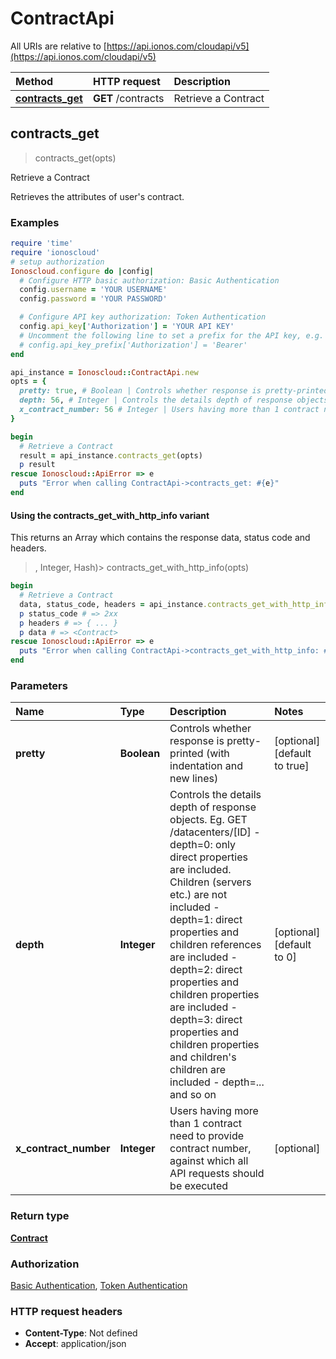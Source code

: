 # ContractApi

All URIs are relative to [https://api.ionos.com/cloudapi/v5](https://api.ionos.com/cloudapi/v5)

| Method | HTTP request | Description |
| :--- | :--- | :--- |
| [**contracts\_get**](contractapi.md#contracts_get) | **GET** /contracts | Retrieve a Contract |

## contracts\_get

> contracts\_get\(opts\)

Retrieve a Contract

Retrieves the attributes of user's contract.

### Examples

```ruby
require 'time'
require 'ionoscloud'
# setup authorization
Ionoscloud.configure do |config|
  # Configure HTTP basic authorization: Basic Authentication
  config.username = 'YOUR USERNAME'
  config.password = 'YOUR PASSWORD'

  # Configure API key authorization: Token Authentication
  config.api_key['Authorization'] = 'YOUR API KEY'
  # Uncomment the following line to set a prefix for the API key, e.g. 'Bearer' (defaults to nil)
  # config.api_key_prefix['Authorization'] = 'Bearer'
end

api_instance = Ionoscloud::ContractApi.new
opts = {
  pretty: true, # Boolean | Controls whether response is pretty-printed (with indentation and new lines)
  depth: 56, # Integer | Controls the details depth of response objects.  Eg. GET /datacenters/[ID]  - depth=0: only direct properties are included. Children (servers etc.) are not included  - depth=1: direct properties and children references are included  - depth=2: direct properties and children properties are included  - depth=3: direct properties and children properties and children's children are included  - depth=... and so on
  x_contract_number: 56 # Integer | Users having more than 1 contract need to provide contract number, against which all API requests should be executed
}

begin
  # Retrieve a Contract
  result = api_instance.contracts_get(opts)
  p result
rescue Ionoscloud::ApiError => e
  puts "Error when calling ContractApi->contracts_get: #{e}"
end
```

#### Using the contracts\_get\_with\_http\_info variant

This returns an Array which contains the response data, status code and headers.

> , Integer, Hash\)&gt; contracts\_get\_with\_http\_info\(opts\)

```ruby
begin
  # Retrieve a Contract
  data, status_code, headers = api_instance.contracts_get_with_http_info(opts)
  p status_code # => 2xx
  p headers # => { ... }
  p data # => <Contract>
rescue Ionoscloud::ApiError => e
  puts "Error when calling ContractApi->contracts_get_with_http_info: #{e}"
end
```

### Parameters

| Name | Type | Description | Notes |
| :--- | :--- | :--- | :--- |
| **pretty** | **Boolean** | Controls whether response is pretty-printed \(with indentation and new lines\) | \[optional\]\[default to true\] |
| **depth** | **Integer** | Controls the details depth of response objects.  Eg. GET /datacenters/\[ID\]  - depth=0: only direct properties are included. Children \(servers etc.\) are not included  - depth=1: direct properties and children references are included  - depth=2: direct properties and children properties are included  - depth=3: direct properties and children properties and children's children are included  - depth=... and so on | \[optional\]\[default to 0\] |
| **x\_contract\_number** | **Integer** | Users having more than 1 contract need to provide contract number, against which all API requests should be executed | \[optional\] |

### Return type

[**Contract**](../models/contract.md)

### Authorization

[Basic Authentication](https://github.com/ionos-cloud/sdk-ruby/tree/b45e4a5d3ebd317006e23928144ffd0dae188332/README.md#Basic%20Authentication), [Token Authentication](https://github.com/ionos-cloud/sdk-ruby/tree/b45e4a5d3ebd317006e23928144ffd0dae188332/README.md#Token%20Authentication)

### HTTP request headers

* **Content-Type**: Not defined
* **Accept**: application/json

